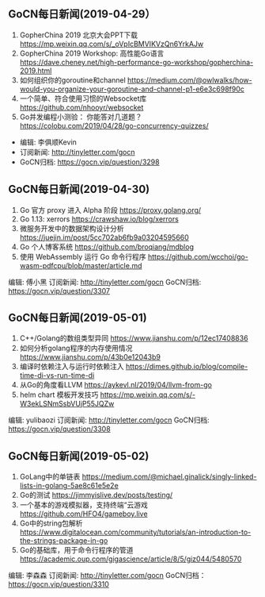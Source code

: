 ## GoCN每日新闻(2019-04-29）

1. GopherChina 2019 北京大会PPT下载 https://mp.weixin.qq.com/s/_oVpIcBMVIKVzQn6YrkAJw
2. GopherChina 2019 Workshop: 高性能Go语言 https://dave.cheney.net/high-performance-go-workshop/gopherchina-2019.html
3. 如何组织你的goroutine和channel https://medium.com/@owlwalks/how-would-you-organize-your-goroutine-and-channel-p1-e6e3c698f90c
4. 一个简单、符合使用习惯的Websocket库 https://github.com/nhooyr/websocket
5. Go并发编程小测验： 你能答对几道题？ https://colobu.com/2019/04/28/go-concurrency-quizzes/

* 编辑: 李俱顺Kevin
* 订阅新闻: http://tinyletter.com/gocn
* GoCN归档: https://gocn.vip/question/3298


## GoCN每日新闻(2019-04-30)

1. Go 官方 proxy 进入 Alpha 阶段 https://proxy.golang.org/
2. Go 1.13: xerrors https://crawshaw.io/blog/xerrors
3. 微服务开发中的数据架构设计分析 https://juejin.im/post/5cc702ab6fb9a03204595660
4. Go 个人博客系统 https://github.com/broqiang/mdblog
5. 使用 WebAssembly 运行 Go 命令行程序 https://github.com/wcchoi/go-wasm-pdfcpu/blob/master/article.md

编辑: 傅小黑
订阅新闻: http://tinyletter.com/gocn
GoCN归档: https://gocn.vip/question/3307

## GoCN每日新闻(2019-05-01)

1. C++/Golang的数组类型异同 https://www.jianshu.com/p/12ec17408836
2. 如何分析golang程序的内存使用情况 https://www.jianshu.com/p/43b0e12043b9
3. 编译时依赖注入与运行时依赖注入 https://dimes.github.io/blog/compile-time-di-vs-run-time-di
4. 从Go的角度看LLVM https://aykevl.nl/2019/04/llvm-from-go
5. helm chart 模板开发技巧 https://mp.weixin.qq.com/s/-W3ekLSNmSsbVUjP55JQZw

编辑: yulibaozi
订阅新闻: http://tinyletter.com/gocn
GoCN归档: https://gocn.vip/question/3308

## GoCN每日新闻(2019-05-02)

1. GoLang中的单链表 https://medium.com/@michael.ginalick/singly-linked-lists-in-golang-5ae8c61e5e2e
2. Go的测试 https://jimmyislive.dev/posts/testing/
3. 一个基本的游戏模拟器，支持终端“云游戏 https://github.com/HFO4/gameboy.live
4. Go中的string包解析 https://www.digitalocean.com/community/tutorials/an-introduction-to-the-strings-package-in-go
5. Go的基础库，用于命令行程序的管道 https://academic.oup.com/gigascience/article/8/5/giz044/5480570

编辑: 李森森
订阅新闻: http://tinyletter.com/gocn
GoCN归档：https://gocn.vip/question/3310

